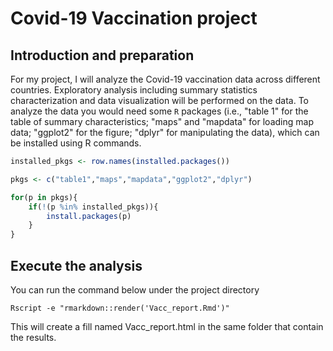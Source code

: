 
Covid-19 Vaccination project
 =====
 
Introduction and preparation
----

For my project, I will analyze the Covid-19 vaccination data across different countries. Exploratory analysis including summary statistics characterization and data visualization will be performed on the data.
To analyze the data you would need some `R` packages (i.e., "table 1" for the table of summary characteristics; "maps" and "mapdata" for loading map data; "ggplot2" for the figure; "dplyr" for manipulating the data), which can be installed using R commands.

```R
installed_pkgs <- row.names(installed.packages())

pkgs <- c("table1","maps","mapdata","ggplot2","dplyr")

for(p in pkgs){
	if(!(p %in% installed_pkgs)){
		install.packages(p)
	}
}
```


Execute the analysis
------

You can run the command below under the project directory

```
Rscript -e "rmarkdown::render('Vacc_report.Rmd')"
```

This will create a fill named Vacc_report.html in the same folder that contain the results.

